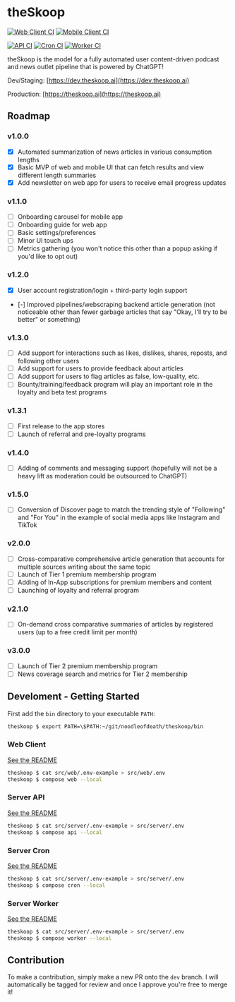 # theSkoop

[![Web Client CI](https://github.com/NoodleOfDeath/theskoop/actions/workflows/web-ci.yaml/badge.svg)](https://github.com/NoodleOfDeath/theskoop/actions/workflows/web-ci.yaml)
[![Mobile Client CI](https://github.com/NoodleOfDeath/theskoop/actions/workflows/mobile-ci.yaml/badge.svg)](https://github.com/NoodleOfDeath/theskoop/actions/workflows/mobile-ci.yaml)

[![API CI](https://github.com/NoodleOfDeath/theskoop/actions/workflows/api-ci.yaml/badge.svg)](https://github.com/NoodleOfDeath/theskoop/actions/workflows/api-ci.yaml)
[![Cron CI](https://github.com/NoodleOfDeath/theskoop/actions/workflows/cron-ci.yaml/badge.svg)](https://github.com/NoodleOfDeath/theskoop/actions/workflows/cron-ci.yaml)
[![Worker CI](https://github.com/NoodleOfDeath/theskoop/actions/workflows/worker-ci.yaml/badge.svg)](https://github.com/NoodleOfDeath/theskoop/actions/workflows/worker-ci.yaml)

theSkoop is the model for a fully automated user content-driven podcast and news outlet pipeline that is powered by ChatGPT!

Dev/Staging: [https://dev.theskoop.ai](https://dev.theskoop.ai)

Production: [https://theskoop.ai](https://theskoop.ai)

## Roadmap

### v1.0.0

- [x] Automated summarization of news articles in various consumption lengths
- [x] Basic MVP of web and mobile UI that can fetch results and view different length summaries
- [x] Add newsletter on web app for users to receive email progress updates

### v1.1.0

- [ ] Onboarding carousel for mobile app
- [ ] Onboarding guide for web app
- [ ] Basic settings/preferences
- [ ] Minor UI touch ups
- [ ] Metrics gathering (you won't notice this other than a popup asking if you'd like to opt out)

### v1.2.0

- [x] User account registration/login + third-party login support
- [-] Improved pipelines/webscraping backend article generation (not noticeable other than fewer garbage articles that say "Okay, I'll try to be better" or something)

### v1.3.0

- [ ] Add support for interactions such as likes, dislikes, shares, reposts, and following other users
- [ ] Add support for users to provide feedback about articles
- [ ] Add support for users to flag articles as false, low-quality, etc.
- [ ] Bounty/training/feedback program will play an important role in the loyalty and beta test programs

### v1.3.1

- [ ] First release to the app stores
- [ ] Launch of referral and pre-loyalty programs

### v1.4.0

- [ ] Adding of comments and messaging support (hopefully will not be a heavy lift as moderation could be outsourced to ChatGPT)

### v1.5.0

- [ ] Conversion of Discover page to match the trending style of "Following" and "For You" in the example of social media apps like Instagram and TikTok

### v2.0.0

- [ ] Cross-comparative comprehensive article generation that accounts for multiple sources writing about the same topic
- [ ] Launch of Tier 1 premium membership program
- [ ] Adding of In-App subscriptions for premium members and content
- [ ] Launching of loyalty and referral program

### v2.1.0

- [ ] On-demand cross comparative summaries of articles by registered users (up to a free credit limit per month)

### v3.0.0

- [ ] Launch of Tier 2 premium membership program
- [ ] News coverage search and metrics for Tier 2 membership

## Develoment - Getting Started

First add the `bin` directory to your executable `PATH`:

```bash
theskoop $ export PATH=\$PATH:~/git/noodleofdeath/theskoop/bin
```

### Web Client

[See the README](src/web/README.md)

```bash
theskoop $ cat src/web/.env-example > src/web/.env
theskoop $ compose web --local
```

### Server API

[See the README](src/server/README.md)

```bash
theskoop $ cat src/server/.env-example > src/server/.env
theskoop $ compose api --local
```

### Server Cron

[See the README](src/server/README.md)

```bash
theskoop $ cat src/server/.env-example > src/server/.env
theskoop $ compose cron --local
```

### Server Worker

[See the README](src/server/README.md)

```bash
theskoop $ cat src/server/.env-example > src/server/.env
theskoop $ compose worker --local
```

## Contribution

To make a contribution, simply make a new PR onto the `dev` branch. I will automatically be tagged for review and once I approve you're free to merge it!
